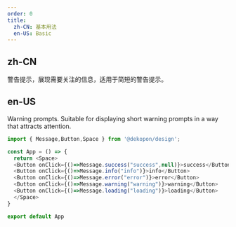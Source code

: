 ```yaml
---
order: 0
title:
  zh-CN: 基本用法
  en-US: Basic
---
```


## zh-CN

警告提示，展现需要关注的信息，适用于简短的警告提示。

## en-US

Warning prompts. Suitable for displaying short warning prompts in a way that attracts attention.

```js
import { Message,Button,Space } from '@dekopon/design';

const App = () => {
  return <Space>
  <Button onClick={()=>Message.success("success",null)}>success</Button>
  <Button onClick={()=>Message.info("info")}>info</Button>
  <Button onClick={()=>Message.error("error")}>error</Button>
  <Button onClick={()=>Message.warning("warning")}>warning</Button>
  <Button onClick={()=>Message.loading("loading")}>loading</Button>
  </Space>
}

export default App
```
